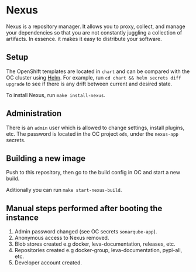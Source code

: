 # Nexus

Nexus is a repository manager. It allows you to proxy, collect, and manage your dependencies so that you are not constantly juggling a collection of artifacts. In essence. it makes it easy to distribute your software.

## Setup

The OpenShift templates are located in `chart` and can be compared with the OC cluster using [Helm](https://github.com/helm/helm). For example, run `cd chart && helm secrets diff upgrade` to see if there is any drift between current and desired state.

To install Nexus, run `make install-nexus`.

## Administration

There is an `admin` user which is allowed to change settings, install plugins, etc. The password is located in the OC project `ods`, under the `nexus-app` secrets.

## Building a new image

Push to this repository, then go to the build config in OC and start a new build.

Aditionally you can run `make start-nexus-build`.

## Manual steps performed after booting the instance

1. Admin password changed (see OC secrets `sonarqube-app`).
2. Anonymous access to Nexus removed.
3. Blob stores created e.g docker, leva-documentation, releases, etc.
4. Repositories created e.g docker-group, leva-documentation, pypi-all, etc.
5. Developer account created.